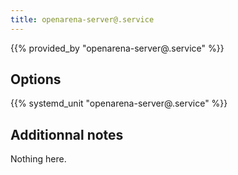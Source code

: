 ```yaml
---
title: openarena-server@.service
---
```


{{% provided_by "openarena-server@.service" %}}

## Options

{{% systemd_unit "openarena-server@.service" %}}

## Additionnal notes

Nothing here.